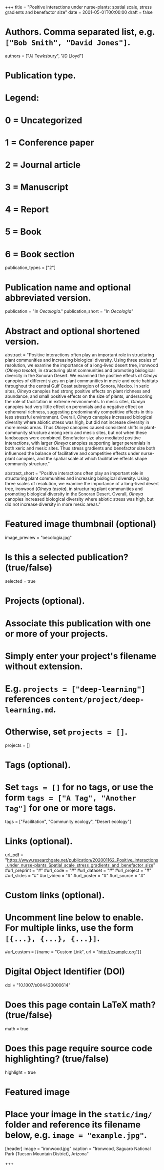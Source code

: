 +++
title = "Positive interactions under nurse-plants: spatial scale, stress gradients and benefactor size"
date = 2001-05-01T00:00:00
draft = false

# Authors. Comma separated list, e.g. `["Bob Smith", "David Jones"]`.
authors = ["JJ Tewksbury", "JD Lloyd"]

# Publication type.
# Legend:
# 0 = Uncategorized
# 1 = Conference paper
# 2 = Journal article
# 3 = Manuscript
# 4 = Report
# 5 = Book
# 6 = Book section
publication_types = ["2"]

# Publication name and optional abbreviated version.
publication = "In *Oecologia*."
publication_short = "In *Oecologia*"

# Abstract and optional shortened version.
abstract = "Positive interactions often play an important role in structuring plant communities and increasing biological diversity. Using three scales of resolution, we examine the importance of a long-lived desert tree, ironwood (*Olneya tesota*), in structuring plant communities and promoting biological diversity in the Sonoran Desert. We examined the positive effects of *Olneya* canopies of different sizes on plant communities in mesic and xeric habitats throughout the central Gulf Coast subregion of Sonora, Mexico. In xeric sites, *Olneya* canopies had strong positive effects on plant richness and abundance, and small positive effects on the size of plants, underscoring the role of facilitation in extreme environments. In mesic sites, *Olneya* canopies had very little effect on perennials and a negative effect on ephemeral richness, suggesting predominantly competitive effects in this less stressful environment. Overall, *Olneya* canopies increased biological diversity where abiotic stress was high, but did not increase diversity in more mesic areas. Thus *Olneya* canopies caused consistent shifts in plant-community structure among xeric and mesic sites, but not when these landscapes were combined. Benefactor size also mediated positive interactions, with larger *Olneya* canopies supporting larger perennials in both xeric and mesic sites. Thus stress gradients and benefactor size both influenced the balance of facilitative and competitive effects under nurse-plant canopies, and the spatial scale at which facilitative effects shape community structure."

abstract_short = "Positive interactions often play an important role in structuring plant communities and increasing biological diversity. Using three scales of resolution, we examine the importance of a long-lived desert tree, ironwood (*Olneya tesota*), in structuring plant communities and promoting biological diversity in the Sonoran Desert. Overall, *Olneya* canopies increased biological diversity where abiotic stress was high, but did not increase diversity in more mesic areas."

# Featured image thumbnail (optional)
image_preview = "oecologia.jpg"

# Is this a selected publication? (true/false)
selected = true

# Projects (optional).
#   Associate this publication with one or more of your projects.
#   Simply enter your project's filename without extension.
#   E.g. `projects = ["deep-learning"]` references `content/project/deep-learning.md`.
#   Otherwise, set `projects = []`.
projects = []

# Tags (optional).
#   Set `tags = []` for no tags, or use the form `tags = ["A Tag", "Another Tag"]` for one or more tags.
tags = ["Facilitation", "Community ecology", "Desert ecology"]

# Links (optional).
url_pdf = "https://www.researchgate.net/publication/202001162_Positive_interactions_under_nurse-plants_Spatial_scale_stress_gradients_and_benefactor_size"
#url_preprint = "#"
#url_code = "#"
#url_dataset = "#"
#url_project = "#"
#url_slides = "#"
#url_video = "#"
#url_poster = "#"
#url_source = "#"

# Custom links (optional).
#   Uncomment line below to enable. For multiple links, use the form `[{...}, {...}, {...}]`.
#url_custom = [{name = "Custom Link", url = "http://example.org"}]

# Digital Object Identifier (DOI)
doi = "10.1007/s004420000614"

# Does this page contain LaTeX math? (true/false)
math = true

# Does this page require source code highlighting? (true/false)
highlight = true

# Featured image
# Place your image in the `static/img/` folder and reference its filename below, e.g. `image = "example.jpg"`.
[header]
image = "ironwood.jpg"
caption = "Ironwood, Saguaro National Park (Tucson Mountain District), Arizona"

+++
